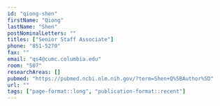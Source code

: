 ```yaml
---
id: "qiong-shen"
firstName: "Qiong"
lastName: "Shen"
postNominalLetters: ""
titles: ["Senior Staff Associate"]
phone: "851-5270"
fax: ""
email: "qs4@cumc.columbia.edu"
room: "507"
researchAreas: []
pubmed: "https://pubmed.ncbi.nlm.nih.gov/?term=Shen+Q%5BAuthor%5D"
url: ""
tags: ["page-format::long", "publication-format::recent"]
---
```

